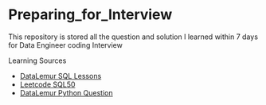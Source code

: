 # Preparing_for_Interview
This repository is stored all the question and solution I learned within 7 days for Data Engineer coding Interview 

Learning Sources
- [DataLemur SQL Lessons](https://datalemur.com/sql-tutorial)
- [Leetcode SQL50](https://leetcode.com/studyplan/top-sql-50/)
- [DataLemur Python Question](https://datalemur.com/python-interview-questions)

